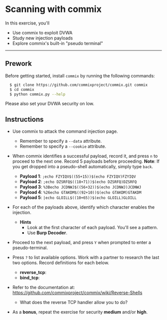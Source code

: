 # Scanning with commix
In this exercise, you'll
- Use commix to exploit DVWA
- Study new injection payloads
- Explore commix's built-in "pseudo terminal"

---

## Prework

Before getting started, install `commix` by running the following commands:

```bash
  $ git clone https://github.com/commixproject/commix.git commix
  $ cd commix
  $ python commix.py --help
```

Please also set your DVWA security on low.

## Instructions
- Use commix to attack the command injection page.
  - Remember to specify a `--data` attribute.
  - Remember to specify a `--cookie` attribute.

- When commix identifies a successful payload, record it, and press `n` to proceed to the next one. Record 5 payloads before proceeding. **Note**: If you get dropped into a pseudo-shell automatically, simply type `back`.
  - **Payload 1**: `;echo FZYIQV$((55+15))$(echo FZYIQV)FZYIQV`
  - **Payload 2**: `;echo DZSRFQ$((18+71))$(echo DZSRFQ)DZSRFQ`
  - **Payload 3**: `%3Becho JCDNWJ$((56+32))$(echo JCDNWJ)JCDNWJ`
  - **Payload 4**: `%26echo GTAKDM$((92+10))$(echo GTAKDM)GTAKDM`
  - **Payload 5**: `|echo GLOILL$((10+65))$(echo GLOILL)GLOILL`

- For each of the payloads above, identify which character enables the injection.
  - **Hints** 
    - Look at the first character of each payload. You'll see a pattern.
    - Use **Burp Decoder**.

- Proceed to the next payload, and press `Y` when prompted to enter a pseudo-terminal.

- Press `?` to list available options. Work with a partner to research the last two options. Record definitions for each below.
  - **reverse_tcp**:
  - **bind_tcp**:

- Refer to the documentation at: <https://github.com/commixproject/commix/wiki/Reverse-Shells>
  - What does the reverse TCP handler allow you to do?

- As a **bonus**, repeat the exercise for security **medium** and/or **high**.
